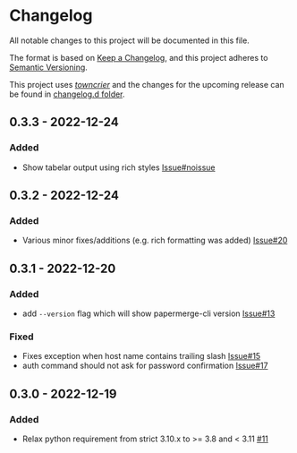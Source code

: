 # Changelog

All notable changes to this project will be documented in this file.

The format is based on [Keep a Changelog](https://keepachangelog.com/en/1.0.0/), and this project adheres to [Semantic Versioning](https://semver.org/spec/v2.0.0.html).

This project uses [*towncrier*](https://towncrier.readthedocs.io/) and the changes for the upcoming release
can be found in [changelog.d folder](https://github.com/papermerge/papermerge-cli/tree/master/changelog.d/).

<!-- towncrier release notes start -->

## 0.3.3 - 2022-12-24


### Added

- Show tabelar output using rich styles [Issue#noissue](https://github.com/papermerge/papermerge-cli/issues/noissue)


## 0.3.2 - 2022-12-24


### Added

- Various minor fixes/additions (e.g. rich formatting was added) [Issue#20](https://github.com/papermerge/papermerge-cli/issues/20)


## 0.3.1 - 2022-12-20


### Added

- add `--version` flag which will show papermerge-cli version [Issue#13](https://github.com/papermerge/papermerge-cli/issues/13)


### Fixed

- Fixes exception when host name contains trailing slash [Issue#15](https://github.com/papermerge/papermerge-cli/issues/15)
- auth command should not ask for password confirmation [Issue#17](https://github.com/papermerge/papermerge-cli/issues/17)


## 0.3.0 - 2022-12-19


### Added

- Relax python requirement from strict 3.10.x to >= 3.8 and < 3.11 [#11](https://github.com/papermerge/papermerge-cli/issues/11)

